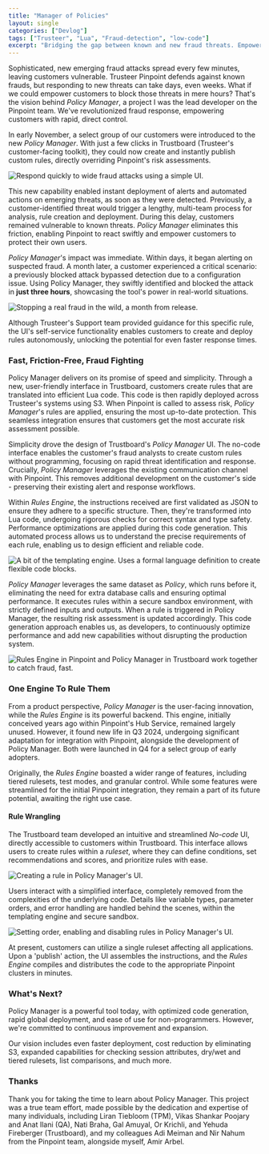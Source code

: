 ```yaml
---
title: "Manager of Policies"
layout: single
categories: ["Devlog"]
tags: ["Trusteer", "Lua", "Fraud-detection", "low-code"]
excerpt: "Bridging the gap between known and new fraud threats. Empowering client to rapidly respond to threats - without writing a single line of code."
---
```

Sophisticated, new emerging fraud attacks spread every few minutes, leaving customers vulnerable. Trusteer Pinpoint defends against known frauds, but responding to new threats can take days, even weeks. What if we could empower customers to block those threats in mere hours? That's the vision behind *Policy Manager*, a project I was the lead developer on the Pinpoint team. We've revolutionized fraud response, empowering customers with rapid, direct control.


In early November, a select group of our customers were introduced to the new *Policy Manager*. With just a few clicks in Trustboard (Trusteer's customer-facing toolkit), they could now create and instantly publish custom rules, directly overriding Pinpoint's risk assessments.

![Respond quickly to wide fraud attacks using a simple UI.](https://moo64c.github.io/assets/images/Master-of-Policies/visualization.jpeg)

This new capability enabled instant deployment of alerts and automated actions on emerging threats, as soon as they were detected. Previously, a customer-identified threat would trigger a lengthy, multi-team process for analysis, rule creation and deployment. During this delay, customers remained vulnerable to known threats. *Policy Manager* eliminates this friction, enabling Pinpoint to react swiftly and empower customers to protect their own users.

*Policy Manager*'s impact was immediate. Within days, it began alerting on suspected fraud. A month later, a customer experienced a critical scenario: a previously blocked attack bypassed detection due to a configuration issue. Using Policy Manager, they swiftly identified and blocked the attack in **just three hours**, showcasing the tool's power in real-world situations.

![Stopping a real fraud in the wild, a month from release.](https://moo64c.github.io/assets/images/Master-of-Policies/real-world-use.png)

Although Trusteer's Support team provided guidance for this specific rule, the UI's self-service functionality enables customers to create and deploy rules autonomously, unlocking the potential for even faster response times.

### Fast, Friction-Free, Fraud Fighting
Policy Manager delivers on its promise of speed and simplicity. Through a new, user-friendly interface in Trustboard, customers create rules that are translated into efficient Lua code. This code is then rapidly deployed across Trusteer's systems using S3. When Pinpoint is called to assess risk, *Policy Manager*'s rules are applied, ensuring the most up-to-date protection. This seamless integration ensures that customers get the most accurate risk assessment possible.

Simplicity drove the design of Trustboard's *Policy Manager* UI. The no-code interface enables the customer's fraud analysts to create custom rules without programming, focusing on rapid threat identification and response. Crucially, *Policy Manager* leverages the existing communication channel with Pinpoint. This removes additional development on the customer's side - preserving their existing alert and response workflows.

Within _Rules Engine_, the instructions received are first validated as JSON to ensure they adhere to a specific structure. Then, they're transformed into Lua code, undergoing rigorous checks for correct syntax and type safety. Performance optimizations are applied during this code generation. This automated process allows us to understand the precise requirements of each rule, enabling us to design efficient and reliable code.

![A bit of the templating engine. Uses a formal language definition to create flexible code blocks.](https://moo64c.github.io/assets/images/Master-of-Policies/formal-language.png)

_Policy Manager_ leverages the same dataset as _Policy_, which runs before it, eliminating the need for extra database calls and ensuring optimal performance. It executes rules within a secure sandbox environment, with strictly defined inputs and outputs. When a rule is triggered in Policy Manager, the resulting risk assessment is updated accordingly. This code generation approach enables us, as developers, to continuously optimize performance and add new capabilities without disrupting the production system.

![Rules Engine in Pinpoint and *Policy Manager* in Trustboard work together to catch fraud, fast.](https://moo64c.github.io/assets/images/Master-of-Policies/two-sides.jpeg)

### One Engine To Rule Them

From a product perspective, *Policy Manager* is the user-facing innovation, while the *Rules Engine* is its powerful backend. This engine, initially conceived years ago within Pinpoint's Hub Service, remained largely unused. However, it found new life in Q3 2024, undergoing significant adaptation for integration with Pinpoint, alongside the development of Policy Manager. Both were launched in Q4 for a select group of early adopters.

Originally, the *Rules Engine* boasted a wider range of features, including tiered rulesets, test modes, and granular control. While some features were streamlined for the initial Pinpoint integration, they remain a part of its future potential, awaiting the right use case.

#### Rule Wrangling
The Trustboard team developed an intuitive and streamlined _No-code_ UI, directly accessible to customers within Trustboard. This interface allows users to create rules within a *ruleset*, where they can define conditions, set recommendations and scores, and prioritize rules with ease.

![Creating a rule in Policy Manager's UI.](https://moo64c.github.io/assets/images/Master-of-Policies/rule.png)

Users interact with a simplified interface, completely removed from the complexities of the underlying code. Details like variable types, parameter orders, and error handling are handled behind the scenes, within the templating engine and secure sandbox.

![Setting order, enabling and disabling rules in Policy Manager's UI.](https://moo64c.github.io/assets/images/Master-of-Policies/ruleset.png)

At present, customers can utilize a single ruleset affecting all applications. Upon a 'publish' action, the UI assembles the instructions, and the _Rules Engine_ compiles and distributes the code to the appropriate Pinpoint clusters in minutes.

### What's Next?

Policy Manager is a powerful tool today, with optimized code generation, rapid global deployment, and ease of use for non-programmers. However, we're committed to continuous improvement and expansion.

Our vision includes even faster deployment, cost reduction by eliminating S3, expanded capabilities for checking session attributes, dry/wet and tiered rulesets, list comparisons, and much more.

### Thanks
Thank you for taking the time to learn about Policy Manager. This project was a true team effort, made possible by the dedication and expertise of many individuals, including Liran Tiebloom (TPM), Vikas Shankar Poojary and Anat Ilani (QA), Nati Braha, Gal Amuyal, Or Krichli, and Yehuda Fireberger (Trustboard), and my colleagues Adi Meiman and Nir Nahum from the Pinpoint team, alongside myself, Amir Arbel.
